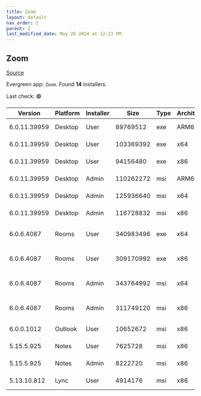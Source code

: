 ```yaml
---
title: Zoom
layout: default
nav_order: 2
parent: Z
last_modified_date: May 28 2024 at 12:23 PM
---
```


## Zoom

[Source](https://zoom.us/download)

Evergreen app: `Zoom`. Found **14** installers.

Last check: 🟢

| Version      | Platform | Installer | Size      | Type | Architecture | URI                                                                                                                                          |
| ------------ | -------- | --------- | --------- | ---- | ------------ | -------------------------------------------------------------------------------------------------------------------------------------------- |
| 6.0.11.39959 | Desktop  | User      | 89769512  | exe  | ARM64        | [https://cdn.zoom.us/prod/6.0.11.39959/arm64/ZoomInstallerFull.exe](https://cdn.zoom.us/prod/6.0.11.39959/arm64/ZoomInstallerFull.exe)       |
| 6.0.11.39959 | Desktop  | User      | 103369392 | exe  | x64          | [https://cdn.zoom.us/prod/6.0.11.39959/x64/ZoomInstallerFull.exe](https://cdn.zoom.us/prod/6.0.11.39959/x64/ZoomInstallerFull.exe)           |
| 6.0.11.39959 | Desktop  | User      | 94156480  | exe  | x86          | [https://cdn.zoom.us/prod/6.0.11.39959/ZoomInstallerFull.exe](https://cdn.zoom.us/prod/6.0.11.39959/ZoomInstallerFull.exe)                   |
| 6.0.11.39959 | Desktop  | Admin     | 110262272 | msi  | ARM64        | [https://cdn.zoom.us/prod/6.0.11.39959/arm64/ZoomInstallerFull.msi](https://cdn.zoom.us/prod/6.0.11.39959/arm64/ZoomInstallerFull.msi)       |
| 6.0.11.39959 | Desktop  | Admin     | 125936640 | msi  | x64          | [https://cdn.zoom.us/prod/6.0.11.39959/x64/ZoomInstallerFull.msi](https://cdn.zoom.us/prod/6.0.11.39959/x64/ZoomInstallerFull.msi)           |
| 6.0.11.39959 | Desktop  | Admin     | 116728832 | msi  | x86          | [https://cdn.zoom.us/prod/6.0.11.39959/ZoomInstallerFull.msi](https://cdn.zoom.us/prod/6.0.11.39959/ZoomInstallerFull.msi)                   |
| 6.0.6.4087   | Rooms    | User      | 340983496 | exe  | x64          | [https://cdn.zoom.us/prod/6.0.6.4087/x64/zoomrooms-6.0.6.4087-x64.exe](https://cdn.zoom.us/prod/6.0.6.4087/x64/zoomrooms-6.0.6.4087-x64.exe) |
| 6.0.6.4087   | Rooms    | User      | 309170992 | exe  | x86          | [https://cdn.zoom.us/prod/6.0.6.4087/zoomrooms-6.0.6.4087-x86.exe](https://cdn.zoom.us/prod/6.0.6.4087/zoomrooms-6.0.6.4087-x86.exe)         |
| 6.0.6.4087   | Rooms    | Admin     | 343764992 | msi  | x64          | [https://cdn.zoom.us/prod/6.0.6.4087/x64/zoomrooms-6.0.6.4087-x64.msi](https://cdn.zoom.us/prod/6.0.6.4087/x64/zoomrooms-6.0.6.4087-x64.msi) |
| 6.0.6.4087   | Rooms    | Admin     | 311749120 | msi  | x86          | [https://cdn.zoom.us/prod/6.0.6.4087/zoomrooms-6.0.6.4087-x86.msi](https://cdn.zoom.us/prod/6.0.6.4087/zoomrooms-6.0.6.4087-x86.msi)         |
| 6.0.0.1012   | Outlook  | User      | 10652672  | msi  | x86          | [https://cdn.zoom.us/prod/6.0.0.1012/ZoomOutlookPluginSetup.msi](https://cdn.zoom.us/prod/6.0.0.1012/ZoomOutlookPluginSetup.msi)             |
| 5.15.5.925   | Notes    | User      | 7625728   | msi  | x86          | [https://cdn.zoom.us/prod/5.15.5.925/ZoomNotesPluginSetup.msi](https://cdn.zoom.us/prod/5.15.5.925/ZoomNotesPluginSetup.msi)                 |
| 5.15.5.925   | Notes    | Admin     | 8222720   | msi  | x86          | [https://cdn.zoom.us/prod/5.15.5.925/ZoomNotesPluginAdminTool.msi](https://cdn.zoom.us/prod/5.15.5.925/ZoomNotesPluginAdminTool.msi)         |
| 5.13.10.812  | Lync     | User      | 4914176   | msi  | x86          | [https://cdn.zoom.us/prod/5.13.10.812/ZoomLyncPluginSetup.msi](https://cdn.zoom.us/prod/5.13.10.812/ZoomLyncPluginSetup.msi)                 |
